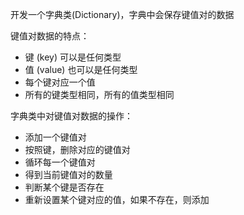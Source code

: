 
开发一个字典类(Dictionary)，字典中会保存键值对的数据

键值对数据的特点：
- 键 (key) 可以是任何类型
- 值 (value) 也可以是任何类型
- 每个键对应一个值
- 所有的键类型相同，所有的值类型相同


字典类中对键值对数据的操作：
- 添加一个键值对
- 按照键，删除对应的键值对
- 循环每一个键值对
- 得到当前键值对的数量
- 判断某个键是否存在
- 重新设置某个键对应的值，如果不存在，则添加

